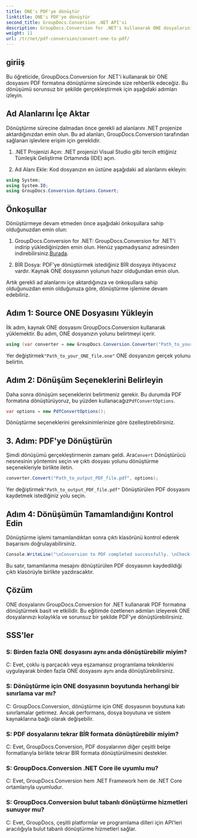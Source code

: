 ```yaml
---
title: ONE'ı PDF'ye dönüştür
linktitle: ONE'ı PDF'ye dönüştür
second_title: GroupDocs.Conversion .NET API'si
description: GroupDocs.Conversion for .NET'i kullanarak ONE dosyalarını zahmetsizce PDF formatına nasıl dönüştüreceğinizi öğrenin. Adım adım kılavuzumuzu takip edin.
weight: 11
url: /tr/net/pdf-conversion/convert-one-to-pdf/
---
```

## giriiş

Bu öğreticide, GroupDocs.Conversion for .NET'i kullanarak bir ONE dosyasını PDF formatına dönüştürme sürecinde size rehberlik edeceğiz. Bu dönüşümü sorunsuz bir şekilde gerçekleştirmek için aşağıdaki adımları izleyin.

## Ad Alanlarını İçe Aktar

Dönüştürme sürecine dalmadan önce gerekli ad alanlarını .NET projenize aktardığınızdan emin olun. Bu ad alanları, GroupDocs.Conversion tarafından sağlanan işlevlere erişim için gereklidir.

1. .NET Projenizi Açın: .NET projenizi Visual Studio gibi tercih ettiğiniz Tümleşik Geliştirme Ortamında (IDE) açın.

2. Ad Alanı Ekle: Kod dosyanızın en üstüne aşağıdaki ad alanlarını ekleyin:

```csharp
using System;
using System.IO;
using GroupDocs.Conversion.Options.Convert;
```

## Önkoşullar

Dönüştürmeye devam etmeden önce aşağıdaki önkoşullara sahip olduğunuzdan emin olun:

1.  GroupDocs.Conversion for .NET: GroupDocs.Conversion for .NET'i indirip yüklediğinizden emin olun. Henüz yapmadıysanız adresinden indirebilirsiniz.[Burada](https://releases.groupdocs.com/conversion/net/).

2. BİR Dosya: PDF'ye dönüştürmek istediğiniz BİR dosyaya ihtiyacınız vardır. Kaynak ONE dosyasının yolunun hazır olduğundan emin olun.

Artık gerekli ad alanlarını içe aktardığınıza ve önkoşullara sahip olduğunuzdan emin olduğunuza göre, dönüştürme işlemine devam edebiliriz.

## Adım 1: Source ONE Dosyasını Yükleyin

İlk adım, kaynak ONE dosyasını GroupDocs.Conversion kullanarak yüklemektir. Bu adım, ONE dosyanızın yolunu belirtmeyi içerir.

```csharp
using (var converter = new GroupDocs.Conversion.Converter("Path_to_your_ONE_file.one"))
```

 Yer değiştirmek`"Path_to_your_ONE_file.one"` ONE dosyanızın gerçek yolunu belirtin.

## Adım 2: Dönüşüm Seçeneklerini Belirleyin

 Daha sonra dönüşüm seçeneklerini belirtmeniz gerekir. Bu durumda PDF formatına dönüştürüyoruz, bu yüzden kullanacağız`PdfConvertOptions`.

```csharp
var options = new PdfConvertOptions();
```

Dönüştürme seçeneklerini gereksinimlerinize göre özelleştirebilirsiniz.

## 3. Adım: PDF'ye Dönüştürün

 Şimdi dönüşümü gerçekleştirmenin zamanı geldi. Ara`Convert` Dönüştürücü nesnesinin yöntemini seçin ve çıktı dosyası yolunu dönüştürme seçenekleriyle birlikte iletin.

```csharp
converter.Convert("Path_to_output_PDF_file.pdf", options);
```

 Yer değiştirmek`"Path_to_output_PDF_file.pdf"` Dönüştürülen PDF dosyasını kaydetmek istediğiniz yolu seçin.

## Adım 4: Dönüşümün Tamamlandığını Kontrol Edin

Dönüştürme işlemi tamamlandıktan sonra çıktı klasörünü kontrol ederek başarısını doğrulayabilirsiniz.

```csharp
Console.WriteLine("\nConversion to PDF completed successfully. \nCheck output in {0}", outputFolder);
```

Bu satır, tamamlanma mesajını dönüştürülen PDF dosyasının kaydedildiği çıktı klasörüyle birlikte yazdıracaktır.

## Çözüm

ONE dosyalarını GroupDocs.Conversion for .NET kullanarak PDF formatına dönüştürmek basit ve etkilidir. Bu eğitimde özetlenen adımları izleyerek ONE dosyalarınızı kolaylıkla ve sorunsuz bir şekilde PDF'ye dönüştürebilirsiniz.

## SSS'ler

### S: Birden fazla ONE dosyasını aynı anda dönüştürebilir miyim?

C: Evet, çoklu iş parçacıklı veya eşzamansız programlama tekniklerini uygulayarak birden fazla ONE dosyasını aynı anda dönüştürebilirsiniz.

### S: Dönüştürme için ONE dosyasının boyutunda herhangi bir sınırlama var mı?

C: GroupDocs.Conversion, dönüştürme için ONE dosyasının boyutuna katı sınırlamalar getirmez. Ancak performans, dosya boyutuna ve sistem kaynaklarına bağlı olarak değişebilir.

### S: PDF dosyalarını tekrar BİR formata dönüştürebilir miyim?

C: Evet, GroupDocs.Conversion, PDF dosyalarının diğer çeşitli belge formatlarıyla birlikte tekrar BİR formata dönüştürülmesini destekler.

### S: GroupDocs.Conversion .NET Core ile uyumlu mu?

C: Evet, GroupDocs.Conversion hem .NET Framework hem de .NET Core ortamlarıyla uyumludur.

### S: GroupDocs.Conversion bulut tabanlı dönüştürme hizmetleri sunuyor mu?

C: Evet, GroupDocs, çeşitli platformlar ve programlama dilleri için API'leri aracılığıyla bulut tabanlı dönüştürme hizmetleri sağlar.